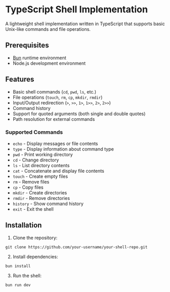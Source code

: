 # TypeScript Shell Implementation

A lightweight shell implementation written in TypeScript that supports basic Unix-like commands and file operations.

## Prerequisites

- [Bun](https://bun.sh/) runtime environment
- Node.js development environment

## Features

- Basic shell commands (`cd`, `pwd`, `ls`, etc.)
- File operations (`touch`, `rm`, `cp`, `mkdir`, `rmdir`)
- Input/Output redirection (`>`, `>>`, `1>`, `1>>`, `2>`, `2>>`)
- Command history
- Support for quoted arguments (both single and double quotes)
- Path resolution for external commands

### Supported Commands

- `echo` - Display messages or file contents
- `type` - Display information about command type
- `pwd` - Print working directory
- `cd` - Change directory
- `ls` - List directory contents
- `cat` - Concatenate and display file contents
- `touch` - Create empty files
- `rm` - Remove files
- `cp` - Copy files
- `mkdir` - Create directories
- `rmdir` - Remove directories
- `history` - Show command history
- `exit` - Exit the shell

## Installation

1. Clone the repository:

```
git clone https://github.com/your-username/your-shell-repo.git
```

2. Install dependencies:

```
bun install
```

3. Run the shell:

```
bun run dev
```
